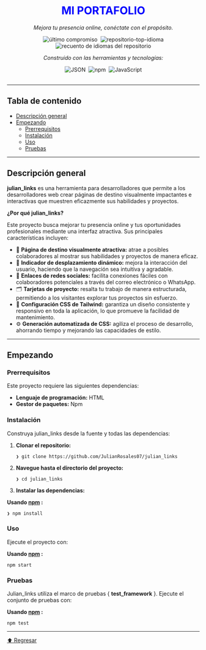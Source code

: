 
<div align="center" class="text-center">
<h1><font style="vertical-align: inherit;"><font style="vertical-align: inherit; color: blue; ">MI PORTAFOLIO</font></font></h1>
<p><em><font style="vertical-align: inherit;"><font style="vertical-align: inherit;">Mejora tu presencia online, conéctate con el propósito.</font></font></em></p>

<img alt="último compromiso" src="https://img.shields.io/github/last-commit/JulianRosales07/julian_links?style=flat&amp;logo=git&amp;logoColor=white&amp;color=0080ff" class="inline-block mx-1" style="margin: 0px 2px;">
<img alt="repositorio-top-idioma" src="https://img.shields.io/github/languages/top/JulianRosales07/julian_links?style=flat&amp;color=0080ff" class="inline-block mx-1" style="margin: 0px 2px;">
<img alt="recuento de idiomas del repositorio" src="https://img.shields.io/github/languages/count/JulianRosales07/julian_links?style=flat&amp;color=0080ff" class="inline-block mx-1" style="margin: 0px 2px;">
<p><em><font style="vertical-align: inherit;"><font style="vertical-align: inherit;">Construido con las herramientas y tecnologías:</font></font></em></p>
<img alt="JSON" src="https://img.shields.io/badge/JSON-000000.svg?style=flat&amp;logo=JSON&amp;logoColor=white" class="inline-block mx-1" style="margin: 0px 2px;">
<img alt="npm" src="https://img.shields.io/badge/npm-CB3837.svg?style=flat&amp;logo=npm&amp;logoColor=white" class="inline-block mx-1" style="margin: 0px 2px;">
<img alt="JavaScript" src="https://img.shields.io/badge/JavaScript-F7DF1E.svg?style=flat&amp;logo=JavaScript&amp;logoColor=black" class="inline-block mx-1" style="margin: 0px 2px;">
</div>
<br>
<hr>
<h2><font style="vertical-align: inherit;"><font style="vertical-align: inherit;">Tabla de contenido</font></font></h2>
<ul class="list-disc pl-4 my-0">
<li class="my-0"><a href="#overview"><font style="vertical-align: inherit;"><font style="vertical-align: inherit;">Descripción general</font></font></a></li>
<li class="my-0"><a href="#getting-started"><font style="vertical-align: inherit;"><font style="vertical-align: inherit;">Empezando</font></font></a>
<ul class="list-disc pl-4 my-0">
<li class="my-0"><a href="#prerequisites"><font style="vertical-align: inherit;"><font style="vertical-align: inherit;">Prerrequisitos</font></font></a></li>
<li class="my-0"><a href="#installation"><font style="vertical-align: inherit;"><font style="vertical-align: inherit;">Instalación</font></font></a></li>
<li class="my-0"><a href="#usage"><font style="vertical-align: inherit;"><font style="vertical-align: inherit;">Uso</font></font></a></li>
<li class="my-0"><a href="#testing"><font style="vertical-align: inherit;"><font style="vertical-align: inherit;">Pruebas</font></font></a></li>
</ul>
</li>
</ul>
<hr>
<h2><font style="vertical-align: inherit;"><font style="vertical-align: inherit;">Descripción general</font></font></h2>
<p><strong><font style="vertical-align: inherit;"><font style="vertical-align: inherit;">julian_links</font></font></strong><font style="vertical-align: inherit;"><font style="vertical-align: inherit;"> es una herramienta para desarrolladores que permite a los desarrolladores web crear páginas de destino visualmente impactantes e interactivas que muestren eficazmente sus habilidades y proyectos.</font></font></p>
<p><strong><font style="vertical-align: inherit;"><font style="vertical-align: inherit;">¿Por qué julian_links?</font></font></strong></p>
<p><font style="vertical-align: inherit;"><font style="vertical-align: inherit;">Este proyecto busca mejorar tu presencia online y tus oportunidades profesionales mediante una interfaz atractiva. Sus principales características incluyen:</font></font></p>
<ul class="list-disc pl-4 my-0">
<li class="my-0"><font style="vertical-align: inherit;"><font style="vertical-align: inherit;">🎨 </font></font><strong><font style="vertical-align: inherit;"><font style="vertical-align: inherit;">Página de destino visualmente atractiva:</font></font></strong><font style="vertical-align: inherit;"><font style="vertical-align: inherit;"> atrae a posibles colaboradores al mostrar sus habilidades y proyectos de manera eficaz.</font></font></li>
<li class="my-0"><font style="vertical-align: inherit;"><font style="vertical-align: inherit;">📱 </font></font><strong><font style="vertical-align: inherit;"><font style="vertical-align: inherit;">Indicador de desplazamiento dinámico:</font></font></strong><font style="vertical-align: inherit;"><font style="vertical-align: inherit;"> mejora la interacción del usuario, haciendo que la navegación sea intuitiva y agradable.</font></font></li>
<li class="my-0"><font style="vertical-align: inherit;"><font style="vertical-align: inherit;">🔗 </font></font><strong><font style="vertical-align: inherit;"><font style="vertical-align: inherit;">Enlaces de redes sociales:</font></font></strong><font style="vertical-align: inherit;"><font style="vertical-align: inherit;"> facilita conexiones fáciles con colaboradores potenciales a través del correo electrónico o WhatsApp.</font></font></li>
<li class="my-0"><font style="vertical-align: inherit;"><font style="vertical-align: inherit;">🗂️ </font></font><strong><font style="vertical-align: inherit;"><font style="vertical-align: inherit;">Tarjetas de proyecto:</font></font></strong><font style="vertical-align: inherit;"><font style="vertical-align: inherit;"> resalta tu trabajo de manera estructurada, permitiendo a los visitantes explorar tus proyectos sin esfuerzo.</font></font></li>
<li class="my-0"><font style="vertical-align: inherit;"><font style="vertical-align: inherit;">🎉 </font></font><strong><font style="vertical-align: inherit;"><font style="vertical-align: inherit;">Configuración CSS de Tailwind:</font></font></strong><font style="vertical-align: inherit;"><font style="vertical-align: inherit;"> garantiza un diseño consistente y responsivo en toda la aplicación, lo que promueve la facilidad de mantenimiento.</font></font></li>
<li class="my-0"><font style="vertical-align: inherit;"><font style="vertical-align: inherit;">⚙️ </font></font><strong><font style="vertical-align: inherit;"><font style="vertical-align: inherit;">Generación automatizada de CSS:</font></font></strong><font style="vertical-align: inherit;"><font style="vertical-align: inherit;"> agiliza el proceso de desarrollo, ahorrando tiempo y mejorando las capacidades de estilo.</font></font></li>
</ul>
<hr>
<h2><font style="vertical-align: inherit;"><font style="vertical-align: inherit;">Empezando</font></font></h2>
<h3><font style="vertical-align: inherit;"><font style="vertical-align: inherit;">Prerrequisitos</font></font></h3>
<p><font style="vertical-align: inherit;"><font style="vertical-align: inherit;">Este proyecto requiere las siguientes dependencias:</font></font></p>
<ul class="list-disc pl-4 my-0">
<li class="my-0"><strong><font style="vertical-align: inherit;"><font style="vertical-align: inherit;">Lenguaje de programación:</font></font></strong><font style="vertical-align: inherit;"><font style="vertical-align: inherit;"> HTML</font></font></li>
<li class="my-0"><strong><font style="vertical-align: inherit;"><font style="vertical-align: inherit;">Gestor de paquetes:</font></font></strong><font style="vertical-align: inherit;"><font style="vertical-align: inherit;"> Npm</font></font></li>
</ul>
<h3><font style="vertical-align: inherit;"><font style="vertical-align: inherit;">Instalación</font></font></h3>
<p><font style="vertical-align: inherit;"><font style="vertical-align: inherit;">Construya julian_links desde la fuente y todas las dependencias:</font></font></p>
<ol>
<li class="my-0">
<p><strong><font style="vertical-align: inherit;"><font style="vertical-align: inherit;">Clonar el repositorio:</font></font></strong></p>
<pre><code class="language-sh">❯ git clone https://github.com/JulianRosales07/julian_links
</code></pre>
</li>
<li class="my-0">
<p><strong><font style="vertical-align: inherit;"><font style="vertical-align: inherit;">Navegue hasta el directorio del proyecto:</font></font></strong></p>
<pre><code class="language-sh">❯ cd julian_links
</code></pre>
</li>
<li class="my-0">
<p><strong><font style="vertical-align: inherit;"><font style="vertical-align: inherit;">Instalar las dependencias:</font></font></strong></p>
</li>
</ol>
<p><strong><font style="vertical-align: inherit;"><font style="vertical-align: inherit;">Usando </font></font><a href="https://www.npmjs.com/"><font style="vertical-align: inherit;"><font style="vertical-align: inherit;">npm</font></font></a><font style="vertical-align: inherit;"><font style="vertical-align: inherit;"> :</font></font></strong></p>
<pre><code class="language-sh">❯ npm install
</code></pre>
<h3><font style="vertical-align: inherit;"><font style="vertical-align: inherit;">Uso</font></font></h3>
<p><font style="vertical-align: inherit;"><font style="vertical-align: inherit;">Ejecute el proyecto con:</font></font></p>
<p><strong><font style="vertical-align: inherit;"><font style="vertical-align: inherit;">Usando </font></font><a href="https://www.npmjs.com/"><font style="vertical-align: inherit;"><font style="vertical-align: inherit;">npm</font></font></a><font style="vertical-align: inherit;"><font style="vertical-align: inherit;"> :</font></font></strong></p>
<pre><code class="language-sh">npm start
</code></pre>
<h3><font style="vertical-align: inherit;"><font style="vertical-align: inherit;">Pruebas</font></font></h3>
<p><font style="vertical-align: inherit;"><font style="vertical-align: inherit;">Julian_links utiliza el marco de pruebas { </font></font><strong><font style="vertical-align: inherit;"><font style="vertical-align: inherit;">test_framework</font></font></strong><font style="vertical-align: inherit;"><font style="vertical-align: inherit;"> }. Ejecute el conjunto de pruebas con:</font></font></p>
<p><strong><font style="vertical-align: inherit;"><font style="vertical-align: inherit;">Usando </font></font><a href="https://www.npmjs.com/"><font style="vertical-align: inherit;"><font style="vertical-align: inherit;">npm</font></font></a><font style="vertical-align: inherit;"><font style="vertical-align: inherit;"> :</font></font></strong></p>
<pre><code class="language-sh">npm test
</code></pre>
<hr>
<div align="left" class=""><a href="#top"><font style="vertical-align: inherit;"><font style="vertical-align: inherit;">⬆ Regresar</font></font></a></div>
